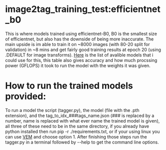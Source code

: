 # image2tag_training_test:efficientnet_b0
This is where models trained using efficientnet-B0, B0 is the smallest size of efficientnet, but also has the downside of being more inaccurate. The main upside is im able to train it on ~8000 images (with 80-20 split for validation) in ~8 mins and get fairly good training results at epoch 20 (using .DEFAULT for image transforms). [Here]([https://docs.pytorch.org/vision/main/models.html](https://docs.pytorch.org/vision/main/models.html#table-of-all-available-classification-weights)) is the list of avalible models that i could use for this, this table also gives accuracy and how much procssing power (GFLOPS) it took to run the model with the weights it was given.

# How to run the trained models provided:
To run a model the script (tagger.py), the model (file with the .pth extension), and the tag_to_idx_###tags_name.json (### is replaced by a number, name is replaced with what ever name the trained model is given), all three of these need to be in the same directory, if you already have python installed then run pip -r ./requirements.txt, or if your using linux you can use [VEM](https://github.com/viper968/VEM) and choose option 1. After finishing those steps run the tagger.py in a terminal followed by --help to get the command line options.
